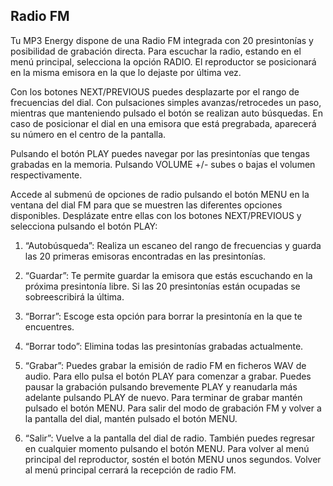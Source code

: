 ## Radio FM

Tu MP3 Energy dispone de una Radio FM integrada con 20 presintonías y posibilidad de grabación directa. Para escuchar la radio, estando en el menú principal, selecciona la opción RADIO. El reproductor se posicionará en la misma emisora en la que lo dejaste por última vez.

Con los botones NEXT/PREVIOUS puedes desplazarte por el rango de frecuencias del dial. Con pulsaciones simples avanzas/retrocedes
un paso, mientras que manteniendo pulsado el botón se realizan auto búsquedas. En caso de posicionar el dial en una emisora que está pregrabada, aparecerá su número en el centro de la pantalla.

Pulsando el botón PLAY puedes navegar por las presintonías que tengas grabadas en la memoria. Pulsando VOLUME +/- subes o bajas el volumen respectivamente.

Accede al submenú de opciones de radio pulsando el botón MENU en la ventana del dial FM para que se muestren las diferentes opciones disponibles. Desplázate entre ellas con los botones NEXT/PREVIOUS y selecciona pulsando el botón PLAY:

1. “Autobúsqueda”: Realiza un escaneo del rango de frecuencias y guarda las 20 primeras emisoras encontradas en las presintonías.

2. “Guardar”: Te permite guardar la emisora que estás escuchando en la próxima presintonía libre. Si las 20 presintonías están ocupadas se sobreescribirá la última.

3. “Borrar”: Escoge esta opción para borrar la presintonía en la que te encuentres.

4. “Borrar todo”: Elimina todas las presintonías grabadas actualmente.

5. “Grabar”: Puedes grabar la emisión de radio FM en ficheros WAV de audio. Para ello pulsa el botón PLAY para comenzar a grabar. Puedes pausar la grabación pulsando brevemente PLAY y reanudarla más adelante pulsando PLAY de nuevo. Para terminar de grabar mantén pulsado el botón MENU. Para salir del modo de grabación FM y volver a la pantalla del dial, mantén pulsado el botón MENU.

6. “Salir”: Vuelve a la pantalla del dial de radio. También puedes regresar en cualquier momento pulsando el botón MENU.
Para volver al menú principal del reproductor, sostén el botón MENU unos segundos. Volver al menú principal cerrará la recepción de radio FM.
